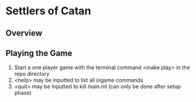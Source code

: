# Settlers of Catan
## Overview

## Playing the Game
1. Start a one player game with the terminal command \<make play\> in the repo directory
2. \<help\> may be inputted to list all ingame commands
3. \<quit\> may be inputted to kill main.ml (can only be done after setup phase)
